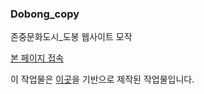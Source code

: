### Dobong_copy
존중문화도시_도봉 웹사이트 모작


[본 페이지 접속](https://flatriver-mon.github.io/dobong_copy/)

이 작업물은 [이곳](http://dbculturecity.org/kr/index.php)을 기반으로 제작된 작업물입니다.
